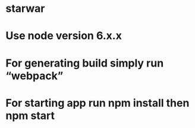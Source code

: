 # starwar
# Use node version 6.x.x
# For generating build simply run “webpack”
# For starting app run npm install then npm start
